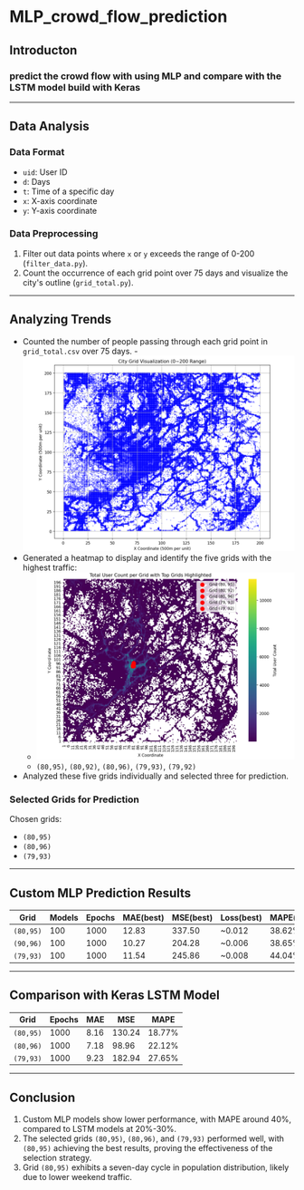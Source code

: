 # MLP_crowd_flow_prediction
## Introducton
### predict the crowd flow with using MLP and compare with the LSTM model build with Keras

---

## Data Analysis 

### Data Format
- `uid`: User ID
- `d`: Days
- `t`: Time of a specific day
- `x`: X-axis coordinate
- `y`: Y-axis coordinate

### Data Preprocessing
1. Filter out data points where `x` or `y` exceeds the range of 0-200 (`filter_data.py`).
2. Count the occurrence of each grid point over 75 days and visualize the city's outline (`grid_total.py`).

---

## Analyzing Trends
- Counted the number of people passing through each grid point in `grid_total.csv` over 75 days.
  -![image](https://github.com/Po-Hung0804/MLP_crowd_flow_prediction/blob/main/flow_map.png)
- Generated a heatmap to display and identify the five grids with the highest traffic:
  - ![image](https://github.com/Po-Hung0804/MLP_crowd_flow_prediction/blob/main/heatmap.png)
  - `(80,95)`, `(80,92)`, `(80,96)`, `(79,93)`, `(79,92)`
- Analyzed these five grids individually and selected three for prediction.

### Selected Grids for Prediction
Chosen grids:
- `(80,95)`
- `(80,96)`
- `(79,93)`

---
## Custom MLP Prediction Results

| Grid      | Models | Epochs | MAE(best) |  MSE(best) | Loss(best) | MAPE(best) |
|-----------|--------|--------|-----------|------------|------------|------------|
| `(80,95)` | 100    | 1000   |   12.83   |   337.50   |   ~0.012   |   38.62%   |
| `(90,96)` | 100    | 1000   |   10.27   |   204.28   |   ~0.006   |   38.65%   |
| `(79,93)` | 100    | 1000   |   11.54   |   245.86   |   ~0.008   |   44.04%   |

---

## Comparison with Keras LSTM Model

| Grid      | Epochs | MAE   | MSE    | MAPE   |
|-----------|--------|-------|--------|--------|
| `(80,95)` | 1000   | 8.16  | 130.24 | 18.77% |
| `(80,96)` | 1000   | 7.18  | 98.96  | 22.12% |
| `(79,93)` | 1000   | 9.23  | 182.94 | 27.65% |

---
## Conclusion
1. Custom MLP models show lower performance, with MAPE around 40%, compared to LSTM models at 20%-30%.
2. The selected grids `(80,95)`, `(80,96)`, and `(79,93)` performed well, with `(80,95)` achieving the best results, proving the effectiveness of the selection strategy.
3. Grid `(80,95)` exhibits a seven-day cycle in population distribution, likely due to lower weekend traffic.
